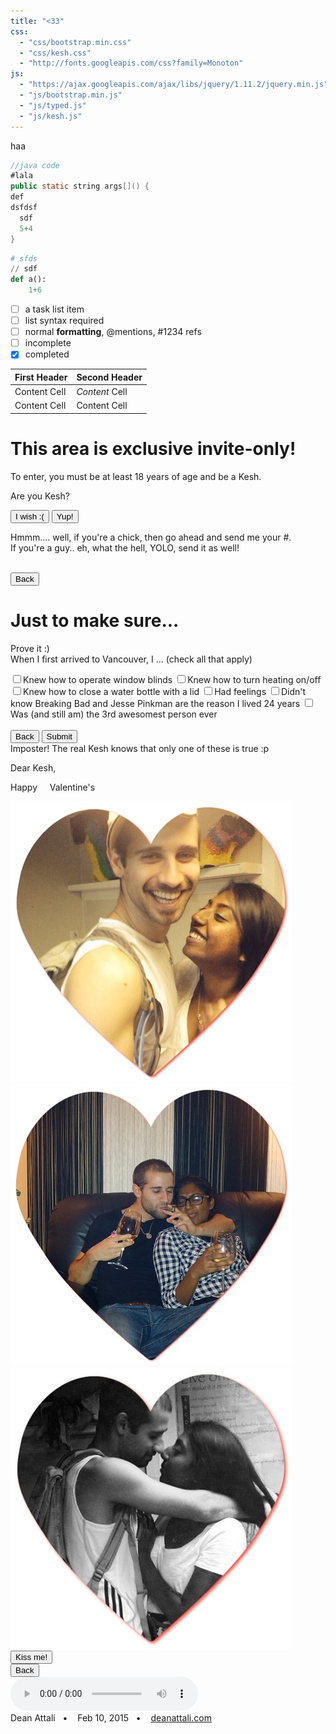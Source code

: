 ```yaml
---
title: "<33"
css:
  - "css/bootstrap.min.css"
  - "css/kesh.css"
  - "http://fonts.googleapis.com/css?family=Monoton"
js:
  - "https://ajax.googleapis.com/ajax/libs/jquery/1.11.2/jquery.min.js"
  - "js/bootstrap.min.js"
  - "js/typed.js"
  - "js/kesh.js"
---
```


haa

```java
//java code
#lala
public static string args[]() {
def
dsfdsf
  sdf
  5+4
}
```

```python
# sfds
// sdf
def a():
    1+6
```

- [ ] a task list item
- [ ] list syntax required
- [ ] normal **formatting**, @mentions, #1234 refs
- [ ] incomplete
- [x] completed

| First Header  | Second Header |
| ------------- | ------------- |
| Content Cell  | _Content_ Cell  |
| Content Cell  | Content Cell  |
    
    

	
 <div class="jumbotron" id="page-initial">
	<h1>This area is exclusive invite-only!</h1>
	<p>To enter, you must be at least 18 years of age and be a Kesh.</p>
	<p>Are you Kesh?</p>
	<button type="button" class="btn btn-default btn-lg leftbtn" id="nokesh">
	  <span class="glyphicon glyphicon-ban-circle" aria-hidden="true"></span> I wish :(
	</button>
	<button type="button" class="btn btn-lg btn-success" id="yeskesh">
	  <span class="glyphicon glyphicon-ok-circle" aria-hidden="true"></span> Yup!
	</button>
  </div>

  <div class="hideme lgtxt" id="page-nokesh">
	<p>
	  Hmmm.... well, if you're a chick, then go ahead and send me your #.
	  <span class="glyphicon glyphicon-glass" aria-hidden="true"></span>
	  <br/>
	  If you're a guy.. eh, what the hell, YOLO, send it as well!
	</p>
	<br/>
	<button class="btn btn-default btn-lg" onclick="window.location.reload()">
	  <span class="glyphicon glyphicon-arrow-left" aria-hidden="true"></span>
	  Back
	</button>
  </div>

  <div class="jumbotron hideme" id="page-yeskesh">
	<h1>Just to make sure...</h1>
	<p>Prove it :)<br/>When I first arrived to Vancouver, I ... (check all that apply)</p>
	<div class="row">
	  <div class="col-xs-3 col-md-3 col-lg-3"></div>
	  <div id="verifyqs" class="col-xs-6 col-md-6 col-lg-6">
		<label class="checkbox"><input type="checkbox" class="no" value="window">Knew how to operate window blinds</label>
		<label class="checkbox"><input type="checkbox" class="no" value="heating">Knew how to turn heating on/off</label>      	  
		<label class="checkbox"><input type="checkbox" class="no" value="bottle">Knew how to close a water bottle with a lid</label>
		<label class="checkbox"><input type="checkbox" class="no" value="feelings">Had feelings</label>
		<label class="checkbox"><input type="checkbox" class="no" value="breakingbad">Didn't know Breaking Bad and Jesse Pinkman are the reason I lived 24 years</label>
		<label class="checkbox"><input type="checkbox" class="yes" value="awesome">Was (and still am) the 3rd awesomest person ever</label>
	  </div>
	</div>
	<br/>
	<button class="btn btn-default btn-lg leftbtn" onclick="window.location.reload()">
	  <span class="glyphicon glyphicon-arrow-left" aria-hidden="true"></span>
	  Back
	</button>
	<button type="button" class="btn btn-default btn-lg btn-success" id="submitqs">
	  <span class="glyphicon glyphicon-ok" aria-hidden="true"></span> Submit
	</button>
	<div class="row">
	  <div class="col-xs-3 col-md-3 col-lg-3"></div>
	  <div class="col-xs-6 col-md-6 col-lg-6">
		<div class="alert alert-danger hideme" role="alert" id="lies">
		  <span class="glyphicon glyphicon-exclamation-sign" aria-hidden="true"></span>
		  Imposter! The real Kesh knows that only one of these is true :p
		</div>   
	  </div>  	
	</div>
  </div>

  <div class="hideme" id="page-vday">   
	<p id="dearkesh">Dear Kesh,</p>
	<p id="vdaytitle">Happy &nbsp; &nbsp; Valentine's</p>
	<div id="carousel" class="carousel slide" data-ride="carousel">
	  <div class="carousel-inner" role="listbox">
		<div class="item active">
		  <img src="images/kesh/kesh1.jpg">
		</div>
		<div class="item">
		  <img src="images/kesh/kesh2.jpg">
		</div>
		<div class="item">
		  <img src="images/kesh/kesh3.jpg">
		</div>
	  </div>
	  <div id="vdaymsg">
		<span id="vdaymsg-txt"></span>
		<button class="btn btn-primary btn-lg hideme" id="kissbtn">Kiss me!</button>
	  </div>
	</div>
	<button class="btn btn-default btn-lg" onclick="window.location.reload()">
	  <span class="glyphicon glyphicon-arrow-left" aria-hidden="true"></span>
	  Back
	</button>
  </div>

<audio controls id="kisssound" clas="hideme">
  <source src="files/kesh-kiss-sound.wav" type="audio/wav">
  Your browser doesn't support my kissing sound :(
</audio>    

<footer class="footer">
  <div class="text-muted">
	Dean Attali&nbsp;&nbsp;&nbsp;&bull;&nbsp;&nbsp;&nbsp;
	Feb 10, 2015&nbsp;&nbsp;&nbsp;&bull;&nbsp;&nbsp;&nbsp;
	<a href="http://deanattali.com" target="_blank">deanattali.com</a>
  </div>
</footer>